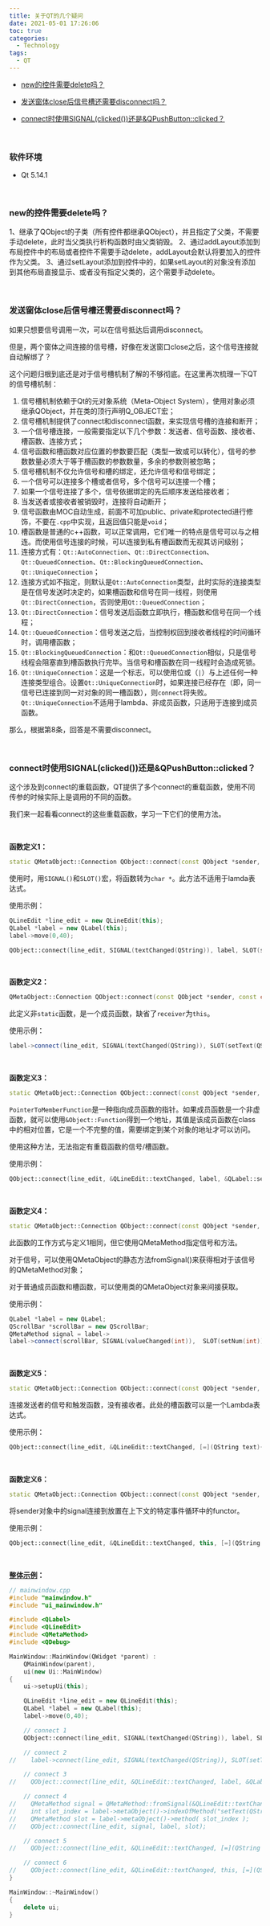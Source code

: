 ```yaml
---
title: 关于QT的几个疑问
date: 2021-05-01 17:26:06
toc: true
categories:
  - Technology
tags:
  - QT
---
```


* [new的控件需要delete吗？](/Technology/关于QT的几个疑问#new的控件需要delete吗？)

* [发送窗体close后信号槽还需要disconnect吗？](/Technology/关于QT的几个疑问#发送窗体close后信号槽还需要disconnect吗？)

* [connect时使用SIGNAL(clicked())还是&QPushButton::clicked？](/Technology/关于QT的几个疑问/#connect%E6%97%B6%E4%BD%BF%E7%94%A8SIGNAL-clicked-%E8%BF%98%E6%98%AF-amp-QPushButton-clicked%EF%BC%9F)

<!--more-->

<br/>

### 软件环境

* Qt 5.14.1

<br/>

### new的控件需要delete吗？

1、继承了QObject的子类（所有控件都继承QObject），并且指定了父类，不需要手动delete，此时当父类执行析构函数时由父类销毁。
2、通过addLayout添加到布局控件中的布局或者控件不需要手动delete，addLayout会默认将要加入的控件作为父类。
3、通过setLayout添加到控件中的，如果setLayout的对象没有添加到其他布局直接显示、或者没有指定父类的，这个需要手动delete。

<br/>

### 发送窗体close后信号槽还需要disconnect吗？

如果只想要信号调用一次，可以在信号抵达后调用disconnect。

但是，两个窗体之间连接的信号槽，好像在发送窗口close之后，这个信号连接就自动解绑了？

这个问题归根到底还是对于信号槽机制了解的不够彻底。在这里再次梳理一下QT的信号槽机制：

1. 信号槽机制依赖于Qt的元对象系统（Meta-Object System），使用对象必须继承QObject，并在类的顶行声明Q_OBJECT宏；
2. 信号槽机制提供了connect和disconnect函数，来实现信号槽的连接和断开；
3. 一个信号槽连接，一般需要指定以下几个参数：发送者、信号函数、接收者、槽函数、连接方式；
4. 信号函数和槽函数对应位置的参数要匹配（类型一致或可以转化），信号的参数数量必须大于等于槽函数的参数数量，多余的参数则被忽略；
5. 信号槽机制不仅允许信号和槽的绑定，还允许信号和信号绑定；
6. 一个信号可以连接多个槽或者信号，多个信号可以连接一个槽；
7. 如果一个信号连接了多个，信号依据绑定的先后顺序发送给接收者；
8. 当发送者或接收者被销毁时，连接将自动断开；
9. 信号函数由MOC自动生成，前面不可加public、private和protected进行修饰，不要在`.cpp`中实现，且返回值只能是`void`；
10. 槽函数是普通的c++函数，可以正常调用，它们唯一的特点是信号可以与之相连。而使用信号连接的时候，可以连接到私有槽函数而无视其访问级别；
11. 连接方式有：`Qt::AutoConnection`、`Qt::DirectConnection`、`Qt::QueuedConnection`、`Qt::BlockingQueuedConnection`、`Qt::UniqueConnection`；
12. 连接方式如不指定，则默认是`Qt::AutoConnection`类型，此时实际的连接类型是在信号发送时决定的，如果槽函数和信号在同一线程，则使用`Qt::DirectConnection`，否则使用`Qt::QueuedConnection`；
13. `Qt::DirectConnection`：信号发送后函数立即执行，槽函数和信号在同一个线程；
14. `Qt::QueuedConnection`：信号发送之后，当控制权回到接收者线程的时间循环时，调用槽函数；
15. `Qt::BlockingQueuedConnection`：和`Qt::QueuedConnection`相似，只是信号线程会阻塞直到槽函数执行完毕。当信号和槽函数在同一线程时会造成死锁。
16. `Qt::UniqueConnection`：这是一个标志，可以使用位或（`|`）与上述任何一种连接类型组合。设置`Qt::UniqueConnection`时，如果连接已经存在（即，同一信号已连接到同一对对象的同一槽函数），则`connect`将失败。`Qt::UniqueConnection`不适用于lambda、非成员函数，只适用于连接到成员函数。

那么，根据第8条，回答是不需要disconnect。

<br/>

### connect时使用SIGNAL(clicked())还是&QPushButton::clicked？

这个涉及到connect的重载函数，QT提供了多个connect的重载函数，使用不同传参的时候实际上是调用的不同的函数。

我们来一起看看connect的这些重载函数，学习一下它们的使用方法。

<br/>

**函数定义1：**

```c++
static QMetaObject::Connection QObject::connect(const QObject *sender, const char *signal, const QObject *receiver, const char *method, Qt::ConnectionType type = Qt::AutoConnection)
```

使用时，用`SIGNAL()`和`SLOT()`宏，将函数转为`char *`。此方法不适用于lamda表达式。

使用示例：

```c++
QLineEdit *line_edit = new QLineEdit(this);
QLabel *label = new QLabel(this);
label->move(0,40);

QObject::connect(line_edit, SIGNAL(textChanged(QString)), label, SLOT(setText(QString)));
```

<br/>

**函数定义2：**

```c++
QMetaObject::Connection QObject::connect(const QObject *sender, const char *signal, const char *method, Qt::ConnectionType type = Qt::AutoConnection) const
```

此定义非`static`函数，是一个成员函数，缺省了`receiver`为`this`。

使用示例：

```c++
label->connect(line_edit, SIGNAL(textChanged(QString)), SLOT(setText(QString)));
```

<br/>

**函数定义3：**

```c++
static QMetaObject::Connection QObject::connect(const QObject *sender, PointerToMemberFunction signal, const QObject *receiver, PointerToMemberFunction method, Qt::ConnectionType type = Qt::AutoConnection)
```

`PointerToMemberFunction`是一种指向成员函数的指针。如果成员函数是一个非虚函数，就可以使用`&Object::Function`得到一个地址，其值是该成员函数在class中的相对位置，它是一个不完整的值，需要绑定到某个对象的地址才可以访问。

使用这种方法，无法指定有重载函数的信号/槽函数。

使用示例：

```c++
QObject::connect(line_edit, &QLineEdit::textChanged, label, &QLabel::setText);
```

<br/>

**函数定义4：**

```c++
static QMetaObject::Connection QObject::connect(const QObject *sender, const QMetaMethod &signal, const QObject *receiver, const QMetaMethod &method, Qt::ConnectionType type = Qt::AutoConnection)
```

此函数的工作方式与定义1相同，但它使用QMetaMethod指定信号和方法。

对于信号，可以使用QMetaObject的静态方法fromSignal()来获得相对于该信号的QMetaMethod对象；

对于普通成员函数和槽函数，可以使用类的QMetaObject对象来间接获取。

使用示例：

```c++
QLabel *label = new QLabel;
QScrollBar *scrollBar = new QScrollBar;
QMetaMethod signal = label->
label->connect(scrollBar, SIGNAL(valueChanged(int)),  SLOT(setNum(int)));
```

<br/>

**函数定义5：**

```c++
static QMetaObject::Connection QObject::connect(const QObject *sender, PointerToMemberFunction signal, Functor functor)
```

连接发送者的信号和触发函数，没有接收者。此处的槽函数可以是一个Lambda表达式。

使用示例：

```c++
QObject::connect(line_edit, &QLineEdit::textChanged, [=](QString text){label->setText(text);});
```

<br/>

**函数定义6：**

```c++
static QMetaObject::Connection QObject::connect(const QObject *sender, PointerToMemberFunction signal, const QObject *context, Functor functor, Qt::ConnectionType type = Qt::AutoConnection)
```

将sender对象中的signal连接到放置在上下文的特定事件循环中的functor。

使用示例：

```c++
QObject::connect(line_edit, &QLineEdit::textChanged, this, [=](QString text){label->setText(text);});
```

<br/>

**[整体示例](/resources/qt_widgets_ui_advanced/ConnectTest.tar.gz)：**

```c++
// mainwindow.cpp
#include "mainwindow.h"
#include "ui_mainwindow.h"

#include <QLabel>
#include <QLineEdit>
#include <QMetaMethod>
#include <QDebug>

MainWindow::MainWindow(QWidget *parent) :
    QMainWindow(parent),
    ui(new Ui::MainWindow)
{
    ui->setupUi(this);

    QLineEdit *line_edit = new QLineEdit(this);
    QLabel *label = new QLabel(this);
    label->move(0,40);

    // connect 1
    QObject::connect(line_edit, SIGNAL(textChanged(QString)), label, SLOT(setText(QString)));

    // connect 2
//    label->connect(line_edit, SIGNAL(textChanged(QString)), SLOT(setText(QString)));

    // connect 3
//    QObject::connect(line_edit, &QLineEdit::textChanged, label, &QLabel::setText);

    // connect 4
//    QMetaMethod signal = QMetaMethod::fromSignal(&QLineEdit::textChanged);
//    int slot_index = label->metaObject()->indexOfMethod("setText(QString)");
//    QMetaMethod slot = label->metaObject()->method( slot_index );
//    QObject::connect(line_edit, signal, label, slot);

    // connect 5
//    QObject::connect(line_edit, &QLineEdit::textChanged, [=](QString text){label->setText(text);});

    // connect 6
//    QObject::connect(line_edit, &QLineEdit::textChanged, this, [=](QString text){label->setText(text);});
}

MainWindow::~MainWindow()
{
    delete ui;
}
```

